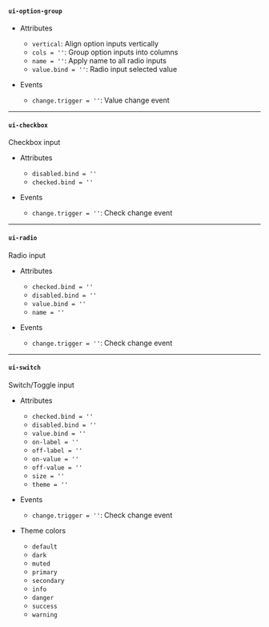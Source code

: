 #### `ui-option-group`

* Attributes
  * `vertical`: Align option inputs vertically
  * `cols = ''`: Group option inputs into columns
  * `name = ''`: Apply name to all radio inputs
  * `value.bind = ''`: Radio input selected value

* Events
  * `change.trigger = ''`: Value change event

----

#### `ui-checkbox`
Checkbox input

* Attributes
  * `disabled.bind = ''`
  * `checked.bind = ''`

* Events
  * `change.trigger = ''`: Check change event

---

#### `ui-radio`
Radio input

* Attributes
  * `checked.bind = ''`
  * `disabled.bind = ''`
  * `value.bind = ''`
  * `name = ''`

* Events
  * `change.trigger = ''`: Check change event

---

#### `ui-switch`
Switch/Toggle input

* Attributes
  * `checked.bind = ''`
  * `disabled.bind = ''`
  * `value.bind = ''`
  * `on-label = ''`
  * `off-label = ''`
  * `on-value = ''`
  * `off-value = ''`
  * `size = ''`
  * `theme = ''`

* Events
  * `change.trigger = ''`: Check change event

* Theme colors
  * `default`
  * `dark`
  * `muted`
  * `primary`
  * `secondary`
  * `info`
  * `danger`
  * `success`
  * `warning`
